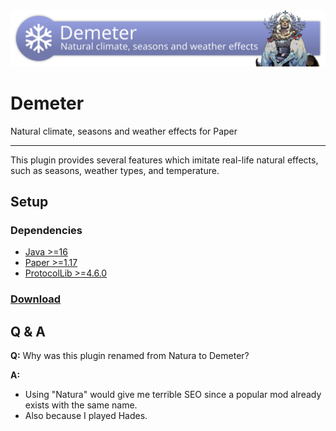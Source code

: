 <img src="banner.svg" width="1024"/>

# Demeter

Natural climate, seasons and weather effects for Paper

--- 

This plugin provides several features which imitate real-life natural effects,
such as seasons, weather types, and temperature.

## Setup

### Dependencies

* [Java >=16](https://adoptopenjdk.net/?variant=openjdk16&jvmVariant=hotspot)
* [Paper >=1.17](https://papermc.io/)
* [ProtocolLib >=4.6.0](https://www.spigotmc.org/resources/protocollib.1997/)

### [Download](https://gitlab.com/aecsocket/demeter/-/jobs/artifacts/master/raw/paper/build/libs/demeter-paper-1.0.jar?job=build)

## Q & A

**Q:** Why was this plugin renamed from Natura to Demeter?

**A:**
* Using "Natura" would give me terrible SEO since a popular mod already exists with the same name.
* Also because I played Hades.

